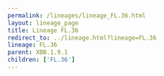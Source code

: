 ```yaml
---
permalink: /lineages/lineage_FL.36.html
layout: lineage_page
title: Lineage FL.36
redirect_to: ../lineage.html?lineage=FL.36
lineage: FL.36
parent: XBB.1.9.1
children: ['FL.36']
---
```

